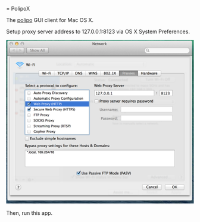 = PolipoX

The [polipo](http://www.pps.univ-paris-diderot.fr/~jch/software/polipo/) GUI client for Mac OS X.

Setup proxy server address to 127.0.0.1:8123 via OS X System Preferences.

![Proxy](https://raw.githubusercontent.com/Watson1978/PolipoX/master/image/proxy.png)

Then, run this app.
